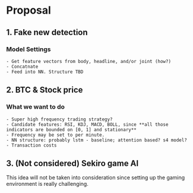 # Proposal
## 1. Fake new detection
### Model Settings
    - Get feature vectors from body, headline, and/or joint (how?)
    - Concatnate
    - Feed into NN. Structure TBD

## 2. BTC & Stock price
### What we want to do
    - Super high frequency trading strategy?
    - Candidate features: RSI, KDJ, MACD, BOLL, since **all those indicators are bounded on [0, 1] and stationary**
    - Frequency may be set to per minute.
    - NN structure: probably lstm - baseline; attention based? s4 model?
    - Transaction costs

## 3. (Not considered) Sekiro game AI
This idea will not be taken into consideration since setting up the gaming environment is really challenging.
